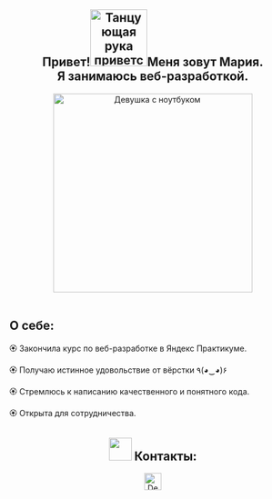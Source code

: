 <h2 align="center"><m>Привет!<img src="https://64.media.tumblr.com/508ff14bf630746fddad9582ccbd4360/tumblr_o2dmdw4fQa1r36x0uo1_500.gifv" width="100" alt="Танцующая рука приветствует Вас">Меня зовут Мария.
<br>Я занимаюсь веб-разработкой.</m></h2>
    <div id="header" align="center">
        <img 
            src="https://images.squarespace-cdn.com/content/v1/540eb39ce4b0169f85a815f7/1598517011674-77E5SGHVMAW4MTMZ738L/Metaleap_LF.gif?format=500w"
            width="350"
            alt="Девушка с ноутбуком"
        />
    </div>
</br>
<h2>О себе:</h2>
&#127989; Закончила курс по веб-разработке в Яндекс Практикуме.

&#127989; Получаю истинное удовольствие от вёрстки ٩(◕‿◕)۶

&#127989; Стремлюсь к написанию качественного и понятного кода.

&#127989; Открыта для сотрудничества.

<h2 align="center"><img src="http://cdn.onlinewebfonts.com/svg/img_524742.png" width="40"> Контакты:</h2>
<div align="center">
   <a href="https://t.me/kush_mash" target="_blank">
      <img align="center" 
            src="https://cdn.worldvectorlogo.com/logos/telegram-1.svg"
            alt="Dennosfen"
            height="30"
            width="30"
      />
   </a>
</div>

